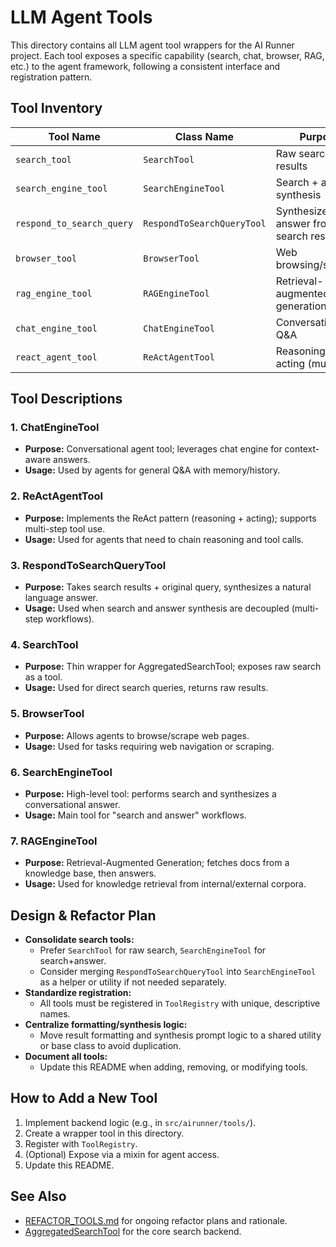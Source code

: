 # LLM Agent Tools

This directory contains all LLM agent tool wrappers for the AI Runner project. Each tool exposes a specific capability (search, chat, browser, RAG, etc.) to the agent framework, following a consistent interface and registration pattern.

## Tool Inventory

| Tool Name                | Class Name                  | Purpose                                 | Returns         | Typical Usage         |
|--------------------------|-----------------------------|-----------------------------------------|-----------------|----------------------|
| `search_tool`            | `SearchTool`                | Raw search results                      | dict            | Direct search        |
| `search_engine_tool`     | `SearchEngineTool`          | Search + answer synthesis               | str             | Conversational agent |
| `respond_to_search_query`| `RespondToSearchQueryTool`  | Synthesize answer from search results   | str             | Multi-step workflow  |
| `browser_tool`           | `BrowserTool`               | Web browsing/scraping                   | varies          | Web navigation       |
| `rag_engine_tool`        | `RAGEngineTool`             | Retrieval-augmented generation          | str             | Knowledge retrieval  |
| `chat_engine_tool`       | `ChatEngineTool`            | Conversational Q&A                      | str             | Chat agent           |
| `react_agent_tool`       | `ReActAgentTool`            | Reasoning + acting (multi-tool)         | varies          | ReAct agent          |

## Tool Descriptions

### 1. ChatEngineTool
- **Purpose:** Conversational agent tool; leverages chat engine for context-aware answers.
- **Usage:** Used by agents for general Q&A with memory/history.

### 2. ReActAgentTool
- **Purpose:** Implements the ReAct pattern (reasoning + acting); supports multi-step tool use.
- **Usage:** Used for agents that need to chain reasoning and tool calls.

### 3. RespondToSearchQueryTool
- **Purpose:** Takes search results + original query, synthesizes a natural language answer.
- **Usage:** Used when search and answer synthesis are decoupled (multi-step workflows).

### 4. SearchTool
- **Purpose:** Thin wrapper for AggregatedSearchTool; exposes raw search as a tool.
- **Usage:** Used for direct search queries, returns raw results.

### 5. BrowserTool
- **Purpose:** Allows agents to browse/scrape web pages.
- **Usage:** Used for tasks requiring web navigation or scraping.

### 6. SearchEngineTool
- **Purpose:** High-level tool: performs search and synthesizes a conversational answer.
- **Usage:** Main tool for "search and answer" workflows.

### 7. RAGEngineTool
- **Purpose:** Retrieval-Augmented Generation; fetches docs from a knowledge base, then answers.
- **Usage:** Used for knowledge retrieval from internal/external corpora.

## Design & Refactor Plan

- **Consolidate search tools:**
  - Prefer `SearchTool` for raw search, `SearchEngineTool` for search+answer.
  - Consider merging `RespondToSearchQueryTool` into `SearchEngineTool` as a helper or utility if not needed separately.
- **Standardize registration:**
  - All tools must be registered in `ToolRegistry` with unique, descriptive names.
- **Centralize formatting/synthesis logic:**
  - Move result formatting and synthesis prompt logic to a shared utility or base class to avoid duplication.
- **Document all tools:**
  - Update this README when adding, removing, or modifying tools.

## How to Add a New Tool

1. Implement backend logic (e.g., in `src/airunner/tools/`).
2. Create a wrapper tool in this directory.
3. Register with `ToolRegistry`.
4. (Optional) Expose via a mixin for agent access.
5. Update this README.

## See Also
- [REFACTOR_TOOLS.md](../../../REFACTOR_TOOLS.md) for ongoing refactor plans and rationale.
- [AggregatedSearchTool](../../../tools/search_tool.py) for the core search backend.
